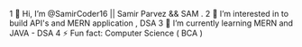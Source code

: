 1 👋 Hi, I’m @SamirCoder16 || Samir Parvez && SAM .
2 👀 I’m interested in to build API's and MERN application , DSA
3 🌱 I’m currently learning MERN and JAVA - DSA
4 ⚡ Fun fact: Computer Science ( BCA )

<!---
SamirCoder16/SamirCoder16 is a ✨ special ✨ repository because its `README.md` (this file) appears on your GitHub profile.
You can click the Preview link to take a look at your changes.
--->
